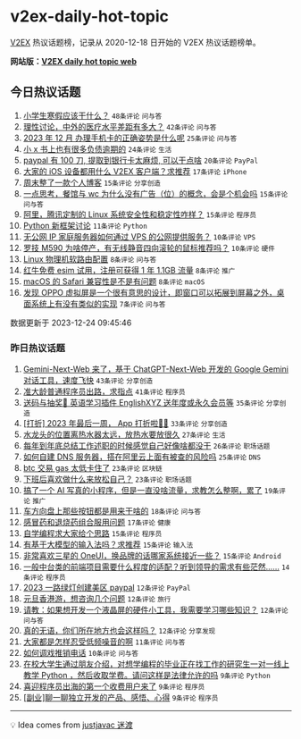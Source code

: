 # v2ex-daily-hot-topic

[V2EX](https://www.v2ex.com/) 热议话题榜，记录从 2020-12-18 日开始的 V2EX 热议话题榜单。

**网站版：[V2EX daily hot topic web](https://boojack.github.io/v2ex-daily-hot-topic-web/)**

## 今日热议话题

<!-- TODAY BEGIN -->

1. [小学生寒假应该干什么？](https://www.v2ex.com/t/1002971) `48条评论` `问与答`
1. [理性讨论，中外的医疗水平差距有多大？](https://www.v2ex.com/t/1002946) `42条评论` `问与答`
1. [2023 年 12 月 办理手机卡的正确姿势是什么呢](https://www.v2ex.com/t/1002952) `25条评论` `问与答`
1. [小 x 书上也有很多负债逾期的](https://www.v2ex.com/t/1002975) `24条评论` `生活`
1. [paypal 有 100 刀, 提取到银行卡太麻烦, 可以干点啥](https://www.v2ex.com/t/1002970) `20条评论` `PayPal`
1. [大家的 iOS 设备都用什么 V2EX 客户端？求推荐](https://www.v2ex.com/t/1002963) `17条评论` `iPhone`
1. [周末整了一款个人博客](https://www.v2ex.com/t/1002981) `15条评论` `分享创造`
1. [一点思考，餐馆与 wc 为什么没有广告（位）的概念，会是个机会吗](https://www.v2ex.com/t/1002974) `15条评论` `问与答`
1. [阿里，腾讯定制的 Linux 系统安全性和稳定性咋样？](https://www.v2ex.com/t/1002953) `15条评论` `程序员`
1. [Python 新框架讨论](https://www.v2ex.com/t/1002948) `11条评论` `Python`
1. [无公网 IP 家庭服务器如何通过 VPS 的公网提供服务？](https://www.v2ex.com/t/1002968) `10条评论` `VPS`
1. [罗技 M590 为啥停产，有无线静音四向滚轮的鼠标推荐吗？](https://www.v2ex.com/t/1002947) `10条评论` `硬件`
1. [Linux 物理机软路由配置](https://www.v2ex.com/t/1002989) `8条评论` `问与答`
1. [红牛免费 esim 试用，注册可获得 1 年 1.1GB 流量](https://www.v2ex.com/t/1002961) `8条评论` `推广`
1. [macOS 的 Safari 兼容性是不是有问题](https://www.v2ex.com/t/1002951) `8条评论` `macOS`
1. [发现 OPPO 虚拟屏是一个很有意思的设计，即窗口可以拓展到屏幕之外，桌面系统上有没有类似的实现](https://www.v2ex.com/t/1002980) `7条评论` `问与答`

数据更新于 2023-12-24 09:45:46

<!-- TODAY END -->

### 昨日热议话题

<!-- YESTERDAY BEGIN -->

1. [Gemini-Next-Web 来了，基于 ChatGPT-Next-Web 开发的 Google Gemini 对话工具，速度飞快](https://www.v2ex.com/t/1002850) `43条评论` `分享创造`
1. [准大龄普通程序员出路，求指点](https://www.v2ex.com/t/1002833) `41条评论` `程序员`
1. [送码与抽奖👏 英语学习插件 EnglishXYZ 送年度或永久会员等](https://www.v2ex.com/t/1002901) `35条评论` `分享创造`
1. [[打折] 2023 年最后一周， App 打折啦🎉🎉](https://www.v2ex.com/t/1002884) `33条评论` `分享创造`
1. [水龙头的位置离热水器太远，放热水要放很久](https://www.v2ex.com/t/1002896) `27条评论` `生活`
1. [每年到年底总结工作述职的时候感觉自己好像啥都没干](https://www.v2ex.com/t/1002803) `26条评论` `职场话题`
1. [如何自建 DNS 服务器，搭在阿里云上面有被查的风险吗](https://www.v2ex.com/t/1002815) `25条评论` `DNS`
1. [btc 交易 gas 太低卡住了](https://www.v2ex.com/t/1002849) `23条评论` `区块链`
1. [下班后喜欢做什么来放松自己？](https://www.v2ex.com/t/1002865) `23条评论` `职场话题`
1. [搞了一个 AI 写真的小程序，但是一直没啥流量，求教怎么整啊，累了](https://www.v2ex.com/t/1002880) `19条评论` `推广`
1. [车方向盘上那些按钮都是用来干啥的](https://www.v2ex.com/t/1002892) `18条评论` `问与答`
1. [感冒药和退烧药组合服用问题](https://www.v2ex.com/t/1002876) `17条评论` `健康`
1. [自学编程求大家给个思路](https://www.v2ex.com/t/1002859) `15条评论` `程序员`
1. [有基于大模型的输入法吗？求推荐](https://www.v2ex.com/t/1002848) `15条评论` `输入法`
1. [非常喜欢三星的 OneUI，换品牌的话哪家系统接近一些？](https://www.v2ex.com/t/1002845) `15条评论` `Android`
1. [一般中台类的前端项目需要什么程度的适配？听到领导的需求有些茫然……](https://www.v2ex.com/t/1002905) `14条评论` `程序员`
1. [2023 一路绿灯创建美区 paypal](https://www.v2ex.com/t/1002918) `12条评论` `PayPal`
1. [元旦香港游，想咨询几个问题](https://www.v2ex.com/t/1002867) `12条评论` `旅行`
1. [请教：如果想开发一个液晶屏的硬件小工具，我需要学习哪些知识？](https://www.v2ex.com/t/1002800) `12条评论` `问与答`
1. [真的无语，你们所在地方也会这样吗？](https://www.v2ex.com/t/1002797) `12条评论` `分享发现`
1. [大家都是怎样忍受低频噪音的啊](https://www.v2ex.com/t/1002843) `11条评论` `问与答`
1. [如何调戏推销电话](https://www.v2ex.com/t/1002840) `10条评论` `问与答`
1. [在校大学生通过朋友介绍，对想学编程的毕业正在找工作的研究生一对一线上教学 Python ，然后收取学费。请问这样是法律允许的吗](https://www.v2ex.com/t/1002907) `9条评论` `Python`
1. [喜迎程序员出海的第一个收费用户来了](https://www.v2ex.com/t/1002825) `9条评论` `程序员`
1. [[副业]聊一聊独立开发的产品、感悟、心得](https://www.v2ex.com/t/1002821) `9条评论` `程序员`

<!-- YESTERDAY END -->

---

💡 Idea comes from [justjavac 迷渡](https://github.com/justjavac/)
